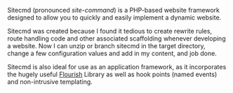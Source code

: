 Sitecmd (pronounced _site-command_) is a PHP-based website framework designed to allow you to quickly and easily implement a dynamic website.

Sitecmd was created because I found it tedious to create rewrite rules, route handling code and other associated scaffolding whenever developing a website. Now I can unzip or branch sitecmd in the target directory, change a few configuration values and add in my content, and job done.

Sitecmd is also ideal for use as an application framework, as it incorporates the hugely useful [Flourish](http://flourishlib.com/) Library as well as hook points (named events) and non-intrusive templating.